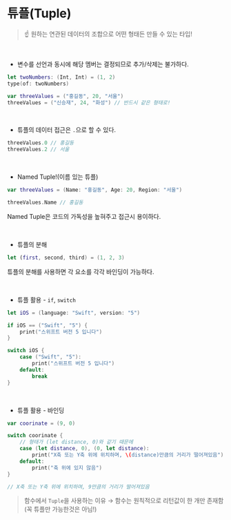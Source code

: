 # 튜플(Tuple)

> ☝ 원하는 연관된 데이터의 조합으로 어떤 형태든 만들 수 있는 타입!

<br>

- 변수를 선언과 동시에 해당 멤버는 결정되므로 추가/삭제는 불가하다.

```swift
let twoNumbers: (Int, Int) = (1, 2)
type(of: twoNumbers)

var threeValues = ("홍길동", 20, "서울")
threeValues = ("신승재", 24, "화성") // 반드시 같은 형태로!
```
<br>

- 튜플의 데이터 접근은 `.`으로 할 수 있다.

```swift
threeValues.0 // 홍길동
threeValues.2 // 서울
```

<br>

- Named Tuple!(이름 있는 튜플)

```swift
var threeValues = (Name: "홍길동", Age: 20, Region: "서울")

threeValues.Name // 홍길동
```

Named Tuple은 코드의 가독성을 높혀주고 접근시 용이하다.

<br>

- 튜플의 분해

```swift
let (first, second, third) = (1, 2, 3)
```

튜플의 분해를 사용하면 각 요소를 각각 바인딩이 가능하다.

<br>

- 튜플 활용 - `if`, `switch`

```swift
let iOS = (language: "Swift", version: "5")

if iOS == ("Swift", "5") {
	print("스위프트 버전 5 입니다")
}

switch iOS {
	case ("Swift", "5"):
		print("스위프트 버전 5 입니다")
	default:
		break
}
```

<br>

- 튜플 활용 - 바인딩

```swift
var coorinate = (9, 0)

switch coorinate {
	// 형태가 (let distance, 0)와 같기 때문에
	case (let distance, 0), (0, let distance):
		print("X축 또는 Y축 위에 위치하며, \(distance)만큼의 거리가 떨어져있음")
	default:
		print("축 위에 있지 않음")
}

// X축 또는 Y축 위에 위치하며, 9만큼의 거리가 떨어져있음
```

> 함수에서 `Tuple`을 사용하는 이유 → 함수는 원칙적으로 리턴값이 한 개만 존재함 (꼭 튜플만 가능한것은 아님!)